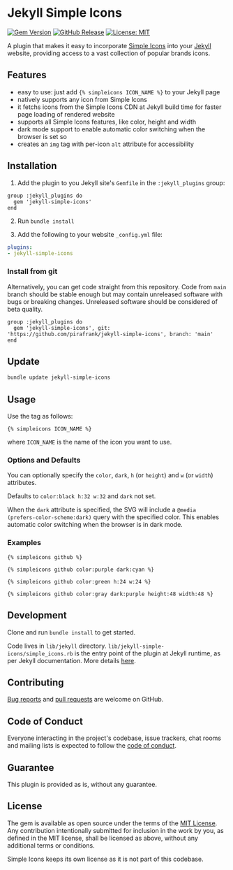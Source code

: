 # Jekyll Simple Icons

[![Gem Version](https://img.shields.io/gem/v/jekyll-simple-icons)](https://rubygems.org/gems/jekyll-simple-icons)
[![GitHub Release](https://img.shields.io/github/v/release/pirafrank/jekyll-simple-icons)](https://github.com/pirafrank/jekyll-simple-icons/releases/latest)
[![License: MIT](https://img.shields.io/badge/License-MIT-blue.svg)](https://opensource.org/licenses/MIT)

A plugin that makes it easy to incorporate [Simple Icons](https://github.com/simple-icons/simple-icons) into your [Jekyll](https://jekyllrb.com/) website, providing access to a vast collection of popular brands icons.

## Features

- easy to use: just add `{% simpleicons ICON_NAME %}` to your Jekyll page
- natively supports any icon from Simple Icons
- it fetchs icons from the Simple Icons CDN at Jekyll build time for faster page loading of rendered website
- supports all Simple Icons features, like color, height and width
- dark mode support to enable automatic color switching when the browser is set so
- creates an `img` tag with per-icon `alt` attribute for accessibility

## Installation

1. Add the plugin to you Jekyll site's `Gemfile` in the `:jekyll_plugins` group:

```Gemfile
group :jekyll_plugins do
  gem 'jekyll-simple-icons'
end
```

2. Run `bundle install`

3. Add the following to your website `_config.yml` file:

```yaml
plugins:
- jekyll-simple-icons
```

### Install from git

Alternatively, you can get code straight from this repository. Code from `main` branch should be stable enough but may contain unreleased software with bugs or breaking changes. Unreleased software should be considered of beta quality.

```Gemfile
group :jekyll_plugins do
  gem 'jekyll-simple-icons', git: 'https://github.com/pirafrank/jekyll-simple-icons', branch: 'main'
end
```

## Update

```sh
bundle update jekyll-simple-icons
```

## Usage

Use the tag as follows:

```liquid
{% simpleicons ICON_NAME %}
```

where `ICON_NAME` is the name of the icon you want to use.

### Options and Defaults

You can optionally specify the `color`, `dark`, `h` (or `height`) and `w` (or `width`) attributes.

Defaults to `color:black h:32 w:32` and `dark` not set.

When the `dark` attribute is specified, the SVG will include a `@media (prefers-color-scheme:dark)` query with the specified color. This enables automatic color switching when the browser is in dark mode.

### Examples

```liquid
{% simpleicons github %}
```

```liquid
{% simpleicons github color:purple dark:cyan %}
```

```liquid
{% simpleicons github color:green h:24 w:24 %}
```

```liquid
{% simpleicons github color:gray dark:purple height:48 width:48 %}
```

## Development

Clone and run `bundle install` to get started.

Code lives in `lib/jekyll` directory. `lib/jekyll-simple-icons/simple_icons.rb` is the entry point of the plugin at Jekyll runtime, as per Jekyll documentation. More details [here](https://jekyllrb.com/docs/plugins/tags/).

## Contributing

[Bug reports](https://github.com/pirafrank/jekyll-simple-icons/issues) and [pull requests](https://github.com/pirafrank/jekyll-simple-icons/pulls) are welcome on GitHub.

## Code of Conduct

Everyone interacting in the project's codebase, issue trackers, chat rooms and mailing lists is expected to follow the [code of conduct](https://github.com/pirafrank/jekyll-simple-icons/blob/main/CODE_OF_CONDUCT.md).

## Guarantee

This plugin is provided as is, without any guarantee.

## License

The gem is available as open source under the terms of the [MIT License](https://opensource.org/licenses/MIT). Any contribution intentionally submitted for inclusion in the work by you, as defined in the MIT license, shall be licensed as above, without any additional terms or conditions.

Simple Icons keeps its own license as it is not part of this codebase.
